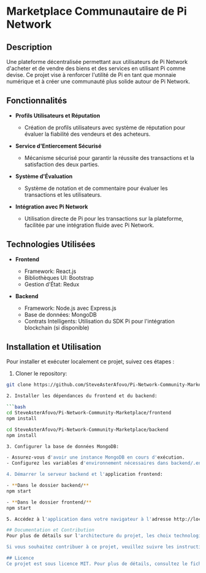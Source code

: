 # Marketplace Communautaire de Pi Network

## Description

Une plateforme décentralisée permettant aux utilisateurs de Pi Network d'acheter et de vendre des biens et des services en utilisant Pi comme devise. Ce projet vise à renforcer l'utilité de Pi en tant que monnaie numérique et à créer une communauté plus solide autour de Pi Network.

## Fonctionnalités

- **Profils Utilisateurs et Réputation**
  - Création de profils utilisateurs avec système de réputation pour évaluer la fiabilité des vendeurs et des acheteurs.

- **Service d'Entiercement Sécurisé**
  - Mécanisme sécurisé pour garantir la réussite des transactions et la satisfaction des deux parties.

- **Système d'Évaluation**
  - Système de notation et de commentaire pour évaluer les transactions et les utilisateurs.

- **Intégration avec Pi Network**
  - Utilisation directe de Pi pour les transactions sur la plateforme, facilitée par une intégration fluide avec Pi Network.

## Technologies Utilisées

- **Frontend**
  - Framework: React.js
  - Bibliothèques UI: Bootstrap
  - Gestion d'État: Redux

- **Backend**
  - Framework: Node.js avec Express.js
  - Base de données: MongoDB
  - Contrats Intelligents: Utilisation du SDK Pi pour l'intégration blockchain (si disponible)

## Installation et Utilisation

Pour installer et exécuter localement ce projet, suivez ces étapes :

1. Cloner le repository:

```bash
git clone https://github.com/SteveAsterAfovo/Pi-Network-Community-Marketplace.git

2. Installer les dépendances du frontend et du backend:

```bash
cd SteveAsterAfovo/Pi-Network-Community-Marketplace/frontend
npm install

cd SteveAsterAfovo/Pi-Network-Community-Marketplace/backend
npm install

3. Configurer la base de données MongoDB:

- Assurez-vous d'avoir une instance MongoDB en cours d'exécution.
- Configurez les variables d'environnement nécessaires dans backend/.env.

4. Démarrer le serveur backend et l'application frontend:

- **Dans le dossier backend/**
npm start

- **Dans le dossier frontend/**
npm start

5. Accédez à l'application dans votre navigateur à l'adresse http://localhost:3000.

## Documentation et Contribution
Pour plus de détails sur l'architecture du projet, les choix technologiques et la contribution au développement, consultez la documentation dans le dossier docs/.

Si vous souhaitez contribuer à ce projet, veuillez suivre les instructions dans [CONTRIBUTING.md](CONTRIBUTING.md) et ouvrir une pull request avec vos modifications.

## Licence
Ce projet est sous licence MIT. Pour plus de détails, consultez le fichier LICENSE.
